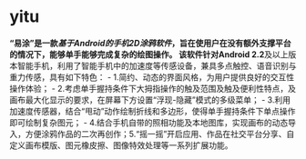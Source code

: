 ﻿yitu
====

**“易涂”**是一款*基于Android的手机2D涂鸦软件*，旨在使用户在没有额外支撑平台的情况下，能够单手能够完成复杂的绘图操作。
该软件针对**Android 2.2**及以上版本智能手机，利用了智能手机中的加速度等传感设备，兼具多点触控、语音识别与重力传感，具有如下特色：
	- 1.简约、动态的界面风格，为用户提供良好的交互性操作体验；
	- 2.考虑单手握持条件下大拇指操作的触及范围及触及便利性特点，及画布最大化显示的要求，在屏幕下方设置“浮现-隐藏”模式的多级菜单；
	- 3.利用加速度传感器，结合“甩动”动作绘制折线和多边形，使得单手握持条件下单点操作即可绘制复杂图元；
	- 4.结合手机自带的照相功能及本地图库，实现画布的动态导入，方便涂鸦作品的二次再创作；5.“摇一摇”开启应用、作品在社交平台分享、自定义画布模版、图元橡皮擦、图像特效处理等一系列扩展功能。
